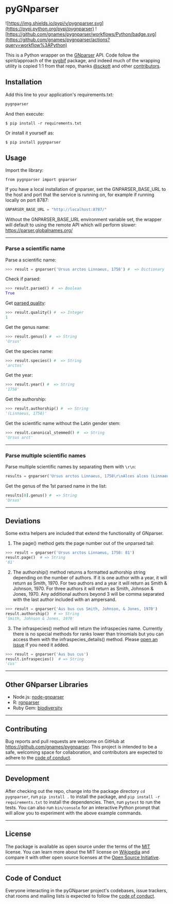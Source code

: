 # pyGNparser

![https://img.shields.io/pypi/v/pygnparser.svg](https://pypi.python.org/pypi/pygnparser) ![https://github.com/gnames/pygnparser/workflows/Python/badge.svg](https://github.com/gnames/pygnparser/actions?query=workflow%3APython)

This is a Python wrapper on the [GNparser](https://parser.globalnames.org/) API. Code follow the spirit/approach of the [pygbif](https://github.com/gbif/pygbif/graphs/contributors) package, and indeed much of the wrapping utility is copied 1:1 from that repo, thanks [@sckott](https://github.com/sckott) and other [contributors](https://github.com/gbif/pygbif/graphs/contributors).

## Installation

Add this line to your application's requirements.txt:

```python
pygnparser
```

And then execute:

    $ pip install -r requirements.txt

Or install it yourself as:

    $ pip install pygnparser

## Usage


Import the library:
```
from pygnparser import gnparser
```

If you have a local installation of gnparser, set the GNPARSER_BASE_URL to the host and port that the service is running on, for example if running locally on port 8787:

```python
GNPARSER_BASE_URL = "http://localhost:8787/"
```

Without the GNPARSER_BASE_URL environment variable set, the wrapper will default to using the remote API which will perform slower: https://parser.globalnames.org/


---
### Parse a scientific name
Parse a scientific name:
```python
>>> result = gnparser('Ursus arctos Linnaeus, 1758') #  => Dictionary
```

Check if parsed:
```python
>>> result.parsed() #  => Boolean
True
```

Get [parsed quality](https://github.com/gnames/gnparser#figuring-out-if-names-are-well-formed):
```python
>>> result.quality() #  => Integer
1
```

Get the genus name:
```python
>>> result.genus() #  => String
'Ursus'
```

Get the species name:
```python
>>> result.species() #  => String
'arctos'
```

Get the year:
```python
>>> result.year() #  => String
'1758'
```

Get the authorship:
```python
>>> result.authorship() #  => String
'(Linnaeus, 1758)'
```

Get the scientific name without the Latin gender stem:
```python
>>> result.canonical_stemmed() #  => String
'Ursus arct'
```

---
### Parse multiple scientific names
Parse multiple scientific names by separating them with `\r\n`:
```python
results = gnparser('Ursus arctos Linnaeus, 1758\r\nAlces alces (Linnaeus, 1758)\r\nRangifer tarandus (Linnaeus, 1758)\r\nUrsus maritimus (Phipps, 1774') #  => Array
```

Get the genus of the 1st parsed name in the list:
```python
results[0].genus() #  => String
'Ursus'
```

---
## Deviations

Some extra helpers are included that extend the functionality of GNparser.

1) The page() method gets the page number out of the unparsed tail:
```python
>>> result = gnparser('Ursus arctos Linnaeus, 1758: 81')
result.page()  # => String
'81'
```

2) The authorship() method returns a formatted authorship string depending on the number of authors. If it is one author with a year, it will return as Smith, 1970. For two authors and a year it will return as Smith & Johnson, 1970. For three authors it will return as Smith, Johnson & Jones, 1970. Any additional authors beyond 3 will be comma separated with the last author included with an ampersand.
```python
>>> result = gnparser('Aus bus cus Smith, Johnson, & Jones, 1970')
result.authorship()  # => String
'Smith, Johnson & Jones, 1970'
```

3) The infraspecies() method will return the infraspecies name. Currently there is no special methods for ranks lower than trinomials but you can access them with the infraspecies_details() method. Please [open an issue](https://github.com/gnames/pygnparser/issues/new) if you need it added.
```python
>>> result = gnparser('Aus bus cus')
result.infraspecies()  # => String
'cus'
```

---
## Other GNparser Libraries

* Node.js: [node-gnparser](https://github.com/amazingplants/node-gnparser)
* R: [rgnparser](https://github.com/ropensci/rgnparser)
* Ruby Gem: [biodiversity](https://github.com/GlobalNamesArchitecture/biodiversity)

---
## Contributing

Bug reports and pull requests are welcome on GitHub at https://github.com/gnames/pygnparser. This project is intended to be a safe, welcoming space for collaboration, and contributors are expected to adhere to the [code of conduct](https://github.com/gnames/pygnparser/blob/main/CODE_OF_CONDUCT.md).

---
## Development

After checking out the repo, change into the package directory `cd pygnparser`, run `pip install .` to install the package, and `pip install -r requirements.txt` to install the dependencies. Then, run `pytest` to run the tests. You can also run `bin/console` for an interactive Python prompt that will allow you to experiment with the above example commands.

---
## License

The package is available as open source under the terms of the [MIT](https://github.com/gnames/pygnparser/blob/main/LICENSE.txt) license. You can learn more about the MIT license on [Wikipedia](https://en.wikipedia.org/wiki/MIT_License) and compare it with other open source licenses at the [Open Source Initiative](https://opensource.org/license/mit/).

---
## Code of Conduct

Everyone interacting in the pyGNparser project's codebases, issue trackers, chat rooms and mailing lists is expected to follow the [code of conduct](https://github.com/gnames/pygnparser/blob/main/CODE_OF_CONDUCT.md).
